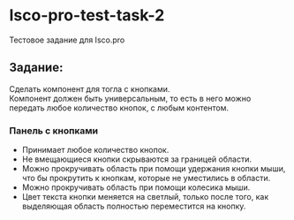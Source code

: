 # Isco-pro-test-task-2
Тестовое задание для Isco.pro

## Задание:
Сделать компонент для тогла с кнопками.  
Компонент должен быть универсальным, то есть в него можно передать любое количество кнопок, с любым контентом.


### Панель с кнопками
- Принимает любое количество кнопок.
- Не вмещающиеся кнопки скрываются за границей области.
- Можно прокручивать область при помощи удержания кнопки мыши, что бы прокрутить к кнопкам, которые не уместились в области.
- Можно прокручивать область при помощи колесика мыши.
- Цвет текста кнопки меняется на светлый, только после того, как выделяющая область полностью переместится на кнопку.
